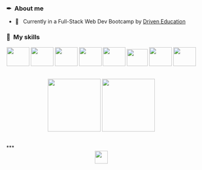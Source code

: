 <h3> ✒ &nbsp;About me </h3>
  
- 🔬 &nbsp; Currently in a Full-Stack Web Dev Bootcamp by <a href="driven.com.br">Driven Education</a>

<h3>🎨 &nbsp;My skills</h3>

  <div align="center">
   <img src="https://cdn.jsdelivr.net/gh/devicons/devicon/icons/vscode/vscode-original.svg" width="60" height="50"/>
  <img src="https://cdn.jsdelivr.net/gh/devicons/devicon/icons/postgresql/postgresql-plain.svg" width="60" height="50"/>
  <img src="https://cdn.jsdelivr.net/gh/devicons/devicon/icons/docker/docker-plain.svg" width="60" height="50"/>  
  <img src="https://cdn.jsdelivr.net/gh/devicons/devicon/icons/react/react-original.svg" width="60" height="50"/>
  <img src="https://cdn.jsdelivr.net/gh/devicons/devicon/icons/typescript/typescript-plain.svg" width="60" height="50"/> 
  <img src="https://cdn.jsdelivr.net/gh/devicons/devicon/icons/jest/jest-plain.svg" width="55" height="45"/>
  <img src="https://cdn.jsdelivr.net/gh/devicons/devicon/icons/nodejs/nodejs-original.svg" width="60" height="50"/>
  <img src="https://cdn.jsdelivr.net/gh/devicons/devicon/icons/mongodb/mongodb-original.svg" width="60" height="50"/>
</div>

<br/>

<p align="center">
<img height="140em" src="https://github-readme-stats.vercel.app/api/top-langs/?username=RubensAlgeri&layout=compact&langs_count=7&theme=dark"/>
 <img height="140em" src="https://github-readme-stats.vercel.app/api?username=RubensAlgeri&show_icons=true&theme=dark&include_all_commits=true&count_private=true"/>
</p>

<br/>
***
<br/>

<div align="center">
  <a href="https://www.linkedin.com/in/rubensalgeri/">
    <img src="https://img.shields.io/badge/-LinkedIn-black.svg?style=for-the-badge&logo=linkedin&colorB=blue" height="34px" />
  </a>
</div>
   
</div>
